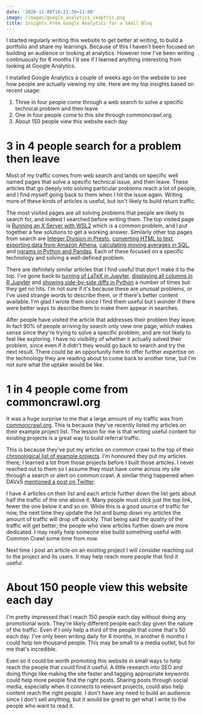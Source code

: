 ```yaml
---
date: '2020-11-08T16:21:30+11:00'
image: /images/google_analytics_skeptric.png
title: Insights From Google Analytics for a Small Blog
---
```


I started regularly writing this website to get better at writing, to build a portfolio and share my learnings.
Because of this I haven't been focused on building an audience or looking at analytics.
However now I've been writing continuously for 6 months I'd see if I learned anything interesting from looking at Google Analytics.

I installed Google Analytics a couple of weeks ago on the website to see how people are actually viewing my site.
Here are my top insights based on recent usage:

1. Three in four people come through a web search to solve a specific technical problem and then leave
2. One in four people come to this site through commoncrawl.org.
3. About 150 people view this website each day

# 3 in 4 people search for a problem then leave

Most of my traffic comes from web search and lands on specific well named pages that solve a specific technical issue, and then leave.
These articles that go deeply into solving particular problems reach a lot of people, and I find myself going back to them when I hit the issue again.
Writing more of these kinds of articles is useful, but isn't likely to build return traffic.

The most visited pages are all solving problems that people are likely to search for, and indeed I searched before writing them.
The top visited page is [Running an X Server with WSL2](/wsl2-xserver) which is a common problem, and I put together a few solutions to get a working answer.
Similarly other top pages from search are [Integer Division in Presto](/presto-integer-division), [converting HTML to text](/html-to-text), [exporting data from Amazon Athena](/export-athena), [calculating moving averages in SQL](/moving-averages-sql), and [ngrams in Python and Pandas](/ngram-python).
Each of these focused on a specific technology and solving a well-defined problem.

There are definitely similar articles that I find useful that don't make it to the top.
I've gone back to [turning of LaTeX in Jupyter](/jupyter-nolatex), [displaying all columns in R Jupyter](/display-r-jupyter) and [showing side-by-side diffs in Python](/python-diffs) a number of times but they get no hits.
I'm not sure if it's because these are unusual problems, or I've used strange words to describe them, or if there's better content available.
I'm glad I wrote them since I find them useful but I wonder if there were better ways to describe them to make them appear in searches.

After people have visited the article that addresses their problem they leave.
In fact 90% of people arriving by search only view one page, which makes sense since they're trying to solve a specific problem, and are not likely to feel like exploring.
I have no visibility of whether it actually solved their problem, since even if it didn't they would go back to search and try the next result.
There could be an opportunity here to offer further expertise on the technology they are reading about to come back to another time, but I'm not sure what the uptake would be like.

# 1 in 4 people come from commoncrawl.org

It was a huge surprise to me that a large amount of my traffic was from [commoncrawl.org](https://commoncrawl.org).
This is because they've recently listed my articles on their example project list.
The lesson for me is that writing useful content for existing projects is a great way to build referral traffic.

This is because they've put my articles on common crawl to the top of their [chronological list of example projects](https://commoncrawl.org/the-data/examples/).
I'm honoured they put my articles there; I learned a lot from those projects before I built those articles.
I never reached out to them so I assume they must have come across my site through a search or alert on common crawl.
A similar thing happened when DAVx5 [mentioned a post on Twitter](https://twitter.com/davx5app/status/1245287410193358854).

I have 4 articles on their list and each article further down the list gets about half the traffic of the one above it.
Many people must click just the top link, fewer the one below it and so on.
While this is a good source of traffic for now, the next time they update the list and bump down my articles the amount of traffic will drop off quickly.
That being said the *quality* of the traffic will get better; the people who view articles further down are more dedicated.
I may really help someone else build something useful with Common Crawl some time from now.

Next time I post an article on an existing project I will consider reaching out to the project and its users.
It may help reach more people that find it useful.

# About 150 people view this website each day

I'm pretty impressed that I reach 150 people each day without doing any promotional work.
They're likely different people each day given the nature of the traffic.
Even if I only help a third of the people that come that's 50 each day.
I've only been writing daily for 6 months, in another 6 months I could help ten thousand people.
This may be small to a media outlet, but for me that's incredible.

Even so it could be worth promoting this website in small ways to help reach the people that could find it useful.
A little research into SEO and doing things like making the site faster and tagging appropriate keywords could help more people find the right posts.
Sharing posts through social media, especially when it connects to relevant projects, could also help content reach the right people.
I don't have any need to build an audience since I don't sell anything, but it would be great to get what I write to the people who want to read it.
